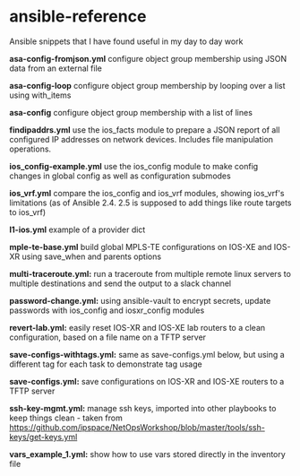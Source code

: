 # ansible-reference
Ansible snippets that I have found useful in my day to day work

**asa-config-fromjson.yml** configure object group membership using JSON data from an external file

**asa-config-loop** configure object group membership by looping over a list using with_items

**asa-config** configure object group membership with a list of lines

**findipaddrs.yml** use the ios_facts module to prepare a JSON report of all configured IP addresses on network devices. Includes file manipulation operations.

**ios_config-example.yml** use the ios_config module to make config changes in global config as well as configuration submodes

**ios_vrf.yml** compare the ios_config and ios_vrf modules, showing ios_vrf's limitations (as of Ansible 2.4. 2.5 is supposed to add things like route targets to ios_vrf)

**l1-ios.yml** example of a provider dict

**mple-te-base.yml** build global MPLS-TE configurations on IOS-XE and IOS-XR using save_when and parents options

**multi-traceroute.yml:** run a traceroute from multiple remote linux servers to multiple destinations and send the output to a slack channel

**password-change.yml:** using ansible-vault to encrypt secrets, update passwords with ios_config and iosxr_config modules

**revert-lab.yml:** easily reset IOS-XR and IOS-XE lab routers to a clean configuration, based on a file name on a TFTP server

**save-configs-withtags.yml:** same as save-configs.yml below, but using a different tag for each task to demonstrate tag usage

**save-configs.yml:** save configurations on IOS-XR and IOS-XE routers to a TFTP server

**ssh-key-mgmt.yml:** manage ssh keys, imported into other playbooks to keep things clean - taken from
https://github.com/ipspace/NetOpsWorkshop/blob/master/tools/ssh-keys/get-keys.yml

**vars_example_1.yml:** show how to use vars stored directly in the inventory file
